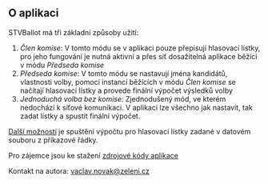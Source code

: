 ## O aplikaci

STVBallot má tři základní způsoby užití:

1. *Člen komise*: V tomto módu se v aplikaci pouze přepisují hlasovací lístky, pro jeho fungování je nutná aktivní a přes síť dosažitelná aplikace běžící v módu *Předseda komise*
1. *Předseda komise*: V tomto módu se nastavují jména kandidátů, vlastnosti volby, pomocí instancí běžících v módu *Člen komise* se načítají hlasovací lístky a provede finální výpočet výsledků volby
1. *Jednoduchá volba bez komise*: Zjednodušený mód, ve kterém nedochází k síťové komunikaci. V aplikaci lze všechno jak nastavit, tak zadat lístky a spustit finální výpočet.

[Další možností](cli.html) je spuštění výpočtu pro hlasovací lístky zadané v datovém souboru z příkazové řádky.

Pro zájemce jsou ke stažení <a href="https://github.com/losomo/STVBallot" target="_blank">zdrojové kódy aplikace</a>

Kontakt na autora: <a href="mailto:vaclav.novak@zeleni.cz" target="_blank">vaclav.novak@zeleni.cz</a>
